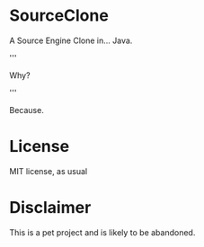# SourceClone
A Source Engine Clone in... Java.

'''

Why?

'''

Because.

# License

MIT license, as usual

# Disclaimer
This is a pet project and is likely to be abandoned.